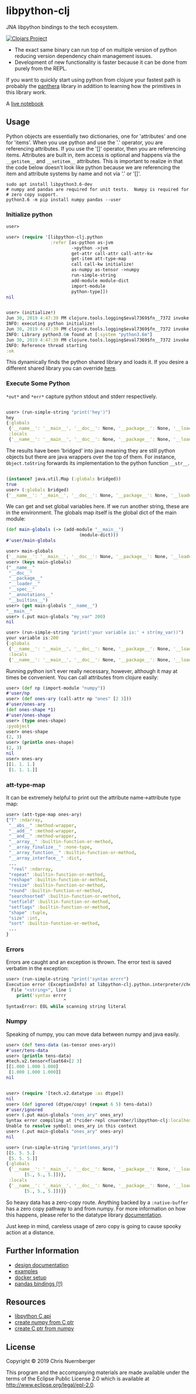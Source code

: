 # libpython-clj

JNA libpython bindings to the tech ecosystem.

[![Clojars Project](https://img.shields.io/clojars/v/cnuernber/libpython-clj.svg)](https://clojars.org/cnuernber/libpython-clj)


* The exact same binary can run top of on multiple version of python reducing version
  dependency chain management issues.
* Development of new functionality is faster because it can be done from purely from the
  REPL.


If you want to quickly start using python from clojure your fastest path is probably
the [panthera](https://github.com/alanmarazzi/panthera) library in addition to
learning how the primitives in this library work.

A [live notebook](https://nextjournal.com/a/LQdePhjQ5Y36XEHKjfZv1?token=hBgt2hweEkzXs1XSbaXCG)


## Usage


Python objects are essentially two dictionaries, one for 'attributes' and one for
'items'.  When you use python and use the '.' operator, you are referencing attributes.
If you use the '[]' operator, then you are referencing items.  Attributes are built in,
item access is optional and happens via the `__getitem__` and `__setitem__` attributes.
This is important to realize in that the code below doesn't look like python because we are
referencing the item and attribute systems by name and not via '.' or '[]'.


```console
sudo apt install libpython3.6-dev
# numpy and pandas are required for unit tests.  Numpy is required for
# zero copy support.
python3.6 -m pip install numpy pandas --user
```


### Initialize python

```clojure
user>

user> (require '[libpython-clj.python
                 :refer [as-python as-jvm
                         ->python ->jvm
                         get-attr call-attr call-attr-kw
                         get-item att-type-map
                         call call-kw initialize!
                         as-numpy as-tensor ->numpy
                         run-simple-string
                         add-module module-dict
                         import-module
                         python-type]])
nil


user> (initialize!)
Jun 30, 2019 4:47:39 PM clojure.tools.logging$eval7369$fn__7372 invoke
INFO: executing python initialize!
Jun 30, 2019 4:47:39 PM clojure.tools.logging$eval7369$fn__7372 invoke
INFO: Library python3.6m found at [:system "python3.6m"]
Jun 30, 2019 4:47:39 PM clojure.tools.logging$eval7369$fn__7372 invoke
INFO: Reference thread starting
:ok
```

This dynamically finds the python shared library and loads it.  If you desire a
different shared library you can override
[here](https://github.com/cnuernber/libpython-clj/blob/142c0dbc7056d0f5cd1969548a127a119f641c86/src/libpython_clj/jna/base.clj#L12).


### Execute Some Python

`*out*` and `*err*` capture python stdout and stderr respectively.

```clojure

user> (run-simple-string "print('hey')")
hey
{:globals
 {'__name__': '__main__', '__doc__': None, '__package__': None, '__loader__': <class '_frozen_importlib.BuiltinImporter'>, '__spec__': None, '__annotations__': {}, '__builtins__': <module 'builtins' (built-in)>},
 :locals
 {'__name__': '__main__', '__doc__': None, '__package__': None, '__loader__': <class '_frozen_importlib.BuiltinImporter'>, '__spec__': None, '__annotations__': {}, '__builtins__': <module 'builtins' (built-in)>}}
```

The results have been 'bridged' into java meaning they are still python objects but
there are java wrappers over the top of them.  For instance, `Object.toString` forwards
its implementation to the python function `__str__`.

```clojure

(instance? java.util.Map (:globals bridged))
true
user> (:globals bridged)
{'__name__': '__main__', '__doc__': None, '__package__': None, '__loader__': <class '_frozen_importlib.BuiltinImporter'>, '__spec__': None, '__annotations__': {}, '__builtins__': <module 'builtins' (built-in)>}
```

We can get and set global variables here.  If we run another string, these are in the
environment.  The globals map itself is the global dict of the main module:

```clojure
(def main-globals (-> (add-module "__main__")
                            (module-dict)))
#'user/main-globals

user> main-globals
{'__name__': '__main__', '__doc__': None, '__package__': None, '__loader__': <class '_frozen_importlib.BuiltinImporter'>, '__spec__': None, '__annotations__': {}, '__builtins__': <module 'builtins' (built-in)>}
user> (keys main-globals)
("__name__"
 "__doc__"
 "__package__"
 "__loader__"
 "__spec__"
 "__annotations__"
 "__builtins__")
user> (get main-globals "__name__")
"__main__"
user> (.put main-globals "my_var" 200)
nil

user> (run-simple-string "print('your variable is:' + str(my_var))")
your variable is:200
{:globals
 {'__name__': '__main__', '__doc__': None, '__package__': None, '__loader__': <class '_frozen_importlib.BuiltinImporter'>, '__spec__': None, '__annotations__': {}, '__builtins__': <module 'builtins' (built-in)>, 'my_var': 200},
 :locals
 {'__name__': '__main__', '__doc__': None, '__package__': None, '__loader__': <class '_frozen_importlib.BuiltinImporter'>, '__spec__': None, '__annotations__': {}, '__builtins__': <module 'builtins' (built-in)>, 'my_var': 200}}
```

Running python isn't ever really necessary, however, although it may at times be
convenient.  You can call attributes from clojure easily:

```clojure
user> (def np (import-module "numpy"))
#'user/np
user> (def ones-ary (call-attr np "ones" [2 3]))
#'user/ones-ary
(def ones-shape *1)
#'user/ones-shape
user> (type ones-shape)
:pyobject
user> ones-shape
(2, 3)
user> (println ones-shape)
(2, 3)
nil
user> ones-ary
[[1. 1. 1.]
 [1. 1. 1.]]
```


### att-type-map

It can be extremely helpful to print out the attribute name->attribute type map:

```clojure
user> (att-type-map ones-ary)
{"T" :ndarray,
 "__abs__" :method-wrapper,
 "__add__" :method-wrapper,
 "__and__" :method-wrapper,
 "__array__" :builtin-function-or-method,
 "__array_finalize__" :none-type,
 "__array_function__" :builtin-function-or-method,
 "__array_interface__" :dict,
 ...
  "real" :ndarray,
 "repeat" :builtin-function-or-method,
 "reshape" :builtin-function-or-method,
 "resize" :builtin-function-or-method,
 "round" :builtin-function-or-method,
 "searchsorted" :builtin-function-or-method,
 "setfield" :builtin-function-or-method,
 "setflags" :builtin-function-or-method,
 "shape" :tuple,
 "size" :int,
 "sort" :builtin-function-or-method,
 ...
}
```


### Errors


Errors are caught and an exception is thrown.  The error text is saved verbatim
in the exception:


```clojure
user> (run-simple-string "print('syntax errrr")
Execution error (ExceptionInfo) at libpython-clj.python.interpreter/check-error-throw (interpreter.clj:260).
  File "<string>", line 1
    print('syntax errrr
                      ^
SyntaxError: EOL while scanning string literal
```

### Numpy

Speaking of numpy, you can move data between numpy and java easily.

```clojure
user> (def tens-data (as-tensor ones-ary))
#'user/tens-data
user> (println tens-data)
#tech.v2.tensor<float64>[2 3]
[[1.000 1.000 1.000]
 [1.000 1.000 1.000]]
nil


user> (require '[tech.v2.datatype :as dtype])
nil
user> (def ignored (dtype/copy! (repeat 6 5) tens-data))
#'user/ignored
user> (.put main-globals "ones_ary" ones_ary)
Syntax error compiling at (*cider-repl cnuernber/libpython-clj:localhost:39019(clj)*:191:7).
Unable to resolve symbol: ones_ary in this context
user> (.put main-globals "ones_ary" ones-ary)
nil

user> (run-simple-string "print(ones_ary)")
[[5. 5. 5.]
 [5. 5. 5.]]
{:globals
 {'__name__': '__main__', '__doc__': None, '__package__': None, '__loader__': <class '_frozen_importlib.BuiltinImporter'>, '__spec__': None, '__annotations__': {}, '__builtins__': <module 'builtins' (built-in)>, 'my_var': 200, 'ones_ary': array([[5., 5., 5.],
       [5., 5., 5.]])},
 :locals
 {'__name__': '__main__', '__doc__': None, '__package__': None, '__loader__': <class '_frozen_importlib.BuiltinImporter'>, '__spec__': None, '__annotations__': {}, '__builtins__': <module 'builtins' (built-in)>, 'my_var': 200, 'ones_ary': array([[5., 5., 5.],
       [5., 5., 5.]])}}
```

So heavy data has a zero-copy route.  Anything backed by a `:native-buffer` has a
zero copy pathway to and from numpy.  For more information on how this happens,
please refer to the datatype library [documentation](https://github.com/techascent/tech.datatype/tree/master/docs).

Just keep in mind, careless usage of zero copy is going to cause spooky action at a
distance.


## Further Information

* [design documentation](docs/design.md)
* [examples](example/README.md)
* [docker setup](https://github.com/scicloj/docker-hub)
* [pandas bindings (!!)](https://github.com/alanmarazzi/panthera)


## Resources

* [libpython C api](https://docs.python.org/3.7/c-api/index.html#c-api-index)
* [create numpy from C ptr](https://stackoverflow.com/questions/23930671/how-to-create-n-dim-numpy-array-from-a-pointer)
* [create C ptr from numpy](https://docs.scipy.org/doc/numpy/reference/generated/numpy.ndarray.ctypes.html)



## License

Copyright © 2019 Chris Nuernberger

This program and the accompanying materials are made available under the
terms of the Eclipse Public License 2.0 which is available at
http://www.eclipse.org/legal/epl-2.0.
